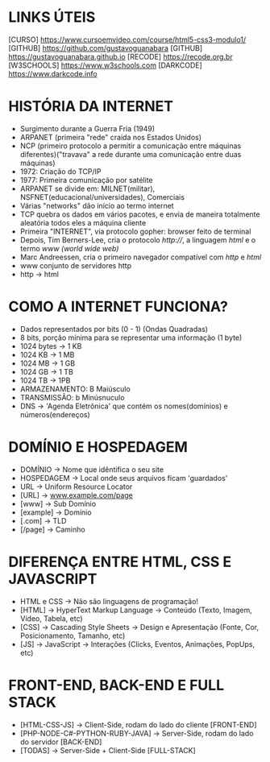 # LINKS ÚTEIS
[CURSO]     <https://www.cursoemvideo.com/course/html5-css3-modulo1/>
[GITHUB]    <https://github.com/gustavoguanabara>
[GITHUB]    <https://gustavoguanabara.github.io>
[RECODE]    <https://recode.org.br>
[W3SCHOOLS] <https://www.w3schools.com>
[DARKCODE]  <https://www.darkcode.info>

# HISTÓRIA DA INTERNET
- Surgimento durante a Guerra Fria (1949)
- ARPANET (primeira "rede" craida nos Estados Unidos)
- NCP (primeiro protocolo a permitir a comunicação entre máquinas diferentes)("travava" a rede durante uma comunicação entre duas máquinas)
- 1972: Criação do TCP/IP
- 1977: Primeira comunicação por satélite
- ARPANET se divide em: MILNET(militar), NSFNET(educacional/universidades), Comerciais
- Várias "networks" dão início ao termo internet
- TCP quebra os dados em vários pacotes, e envia de maneira totalmente aleatória todos eles a máquina cliente
- Primeira "INTERNET", via protocolo gopher: browser feito de terminal
- Depois, Tim Berners-Lee, cria o protocolo *http://*, a linguagem *html* e o termo *www (world wide web)*
- Marc Andreessen, cria o primeiro navegador compatível com *http* e *html*
- www conjunto de servidores http
- http -> html

# COMO A INTERNET FUNCIONA?
- Dados representados por bits (0 - 1) (Ondas Quadradas)
- 8 bits, porção mínima para se representar uma informação (1 byte)
- 1024 bytes -> 1 KB
- 1024 KB -> 1 MB
- 1024 MB -> 1 GB
- 1024 GB -> 1 TB
- 1024 TB -> 1PB
- ARMAZENAMENTO: B Maiúsculo
- TRANSMISSÂO: b Minúsnuculo
- DNS -> 'Agenda Eletrônica' que contém os nomes(domínios) e números(endereços)

# DOMÍNIO E HOSPEDAGEM
- DOMÍNIO -> Nome que idêntifica o seu site
- HOSPEDAGEM -> Local onde seus arquivos ficam 'guardados'
- URL -> Uniform Resource Locator
- [URL]     -> www.example.com/page
- [www]     -> Sub Domínio
- [example] -> Domínio
- [.com]    -> TLD
- [/page]   -> Caminho

# DIFERENÇA ENTRE HTML, CSS E JAVASCRIPT
- HTML e CSS -> Não são linguagens de programação!
- [HTML] -> HyperText Markup Language -> Conteúdo (Texto, Imagem, Vídeo, Tabela, etc)
- [CSS]  -> Cascading Style Sheets    -> Design e Apresentação (Fonte, Cor, Posicionamento, Tamanho, etc)
- [JS]   -> JavaScript                -> Interações (Clicks, Eventos, Animações, PopUps, etc)

# FRONT-END, BACK-END E FULL STACK
- [HTML-CSS-JS]                  -> Client-Side, rodam do lado do cliente  [FRONT-END]
- [PHP-NODE-C#-PYTHON-RUBY-JAVA] -> Server-Side, rodam do lado do servidor [BACK-END]
- [TODAS]                        -> Server-Side + Client-Side              [FULL-STACK]